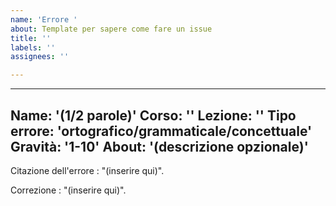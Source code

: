 ```yaml
---
name: 'Errore '
about: Template per sapere come fare un issue
title: ''
labels: ''
assignees: ''

---
```


---
Name: '(1/2 parole)'
Corso: ''
Lezione: ''
Tipo errore: 'ortografico/grammaticale/concettuale'
Gravità: '1-10'
About: '(descrizione opzionale)'
---

Citazione dell'errore : "(inserire qui)".

Correzione : "(inserire qui)".
